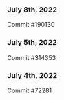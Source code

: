 ### July 8th, 2022

Commit #190130

### July 5th, 2022

Commit #314353


### July 4th, 2022

Commit #72281
